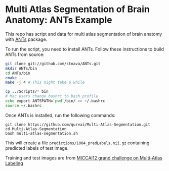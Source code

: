 # Multi Atlas Segmentation of Brain Anatomy: ANTs Example

This repo has script and data for multi atlas segmentation of brain anatomy with [ANTs](http://stnava.github.io/ANTs/) package.

To run the script, you need to install ANTs. Follow these instructions to build ANTs from source:

```bash
git clone git://github.com/stnava/ANTs.git
mkdir ANTs/bin
cd ANTs/bin
cmake ..
make -j 4 # This might take a while

cp ../Scripts/* bin
# Mac users change bashrc to bash_profile
echo export ANTSPATH=`pwd`/bin/ >> ~/.bashrc 
source ~/.bashrc
```

Once ANTs is installed, run the following commands:

```
git clone https://github.com/qureai/Multi-Atlas-Segmentation.git
cd Multi-Atlas-Segmentation
bash multi-atlas-segmentation.sh
```

This will create a file `predictions/1004_predLabels.nii.gz` containing predicted labels of test image.

Training and test images are from [MICCAI12 grand challenge on Multi-Atlas Labeling](https://masi.vuse.vanderbilt.edu)
